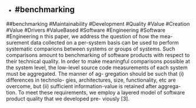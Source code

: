 - ## #benchmarking
##benchmarking #Maintainability #Development #Quality #Value #Creation #Value #Drivers #ValueBased #Software #Engineering #Software #Engineering 
n this paper, we address the question of how the mea- surement data collected on a per-system basis can be used to perform systematic comparions between systems or groups of systems. Such comparisons amount to benchmarking of software products with respect to their technical quality. In order to make meaningful comparisons possible at the system level, the low-level source code measurements of each system must be aggregated. The manner of ag- gregation should be such that (i) differences in technolo- gies, architectures, size, functionality, etc are overcome, but (ii) sufficient information-value is retained after aggrega- tion. To meet these requirements, we employ a layered model of software product quality that we developed pre- viously [3].

